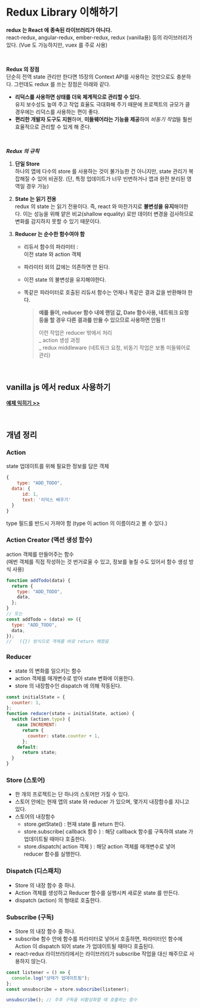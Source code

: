 # Redux Library 이해하기

**redux 는 React 에 종속된 라이브러리가 아니다.**  
react-redux, angular-redux, ember-redux, redux (vanilla용) 등의 라이브러리가 있다. (Vue 도 가능하지만, vuex 를 주로 사용)

<br/>

**Redux 의 장점**  
단순히 전역 state 관리만 한다면 15장의 Context API를 사용하는 것만으로도 충분하다.
그런데도 redux 를 쓰는 장점은 아래와 같다.

- **리덕스를 사용하면 상태를 더욱 체계적으로 관리할 수 있다.**  
  유지 보수성도 높여 주고 작업 효율도 극대화해 주기 때문에 프로젝트의 규모가 클 경우에는 리덕스를 사용하는 편이 좋다.
- **편리한 개발자 도구도 지원**하며, **미들웨어라는 기능을 제공**하여 *비동기 작업*을 훨씬 효율적으로 관리할 수 있게 해 준다.

<br/>

**_Redux 의 규칙_**

1. **단일 Store**  
   하나의 앱에 다수의 store 를 사용하는 것이 불가능한 건 아니지만, state 관리가 복잡해질 수 있어 비권장. (단, 특정 업데이트가 너무 빈번하거나 앱과 완전 분리된 영역일 경우 가능)

2. **State 는 읽기 전용**  
   redux 의 state 는 읽기 전용이다. 즉, react 와 마찬가지로 **불변성을 유지**해야한다. 이는 성능을 위해 얕은 비교(shallow equality) 로만 데이터 변경을 검사하므로 변화를 감지하지 못할 수 있기 때문이다.

3. **Reducer 는 순수한 함수여야 함**

   - 리듀서 함수의 파라미터 :  
     이전 state 와 action 객체

   - 파라미터 외의 값에는 의존하면 안 된다.

   - 이전 state 의 불변성을 유지해야한다.

   - 똑같은 파라미터로 호출된 리듀서 함수는 언제나 똑같은 결과 값을 반환해야 한다.
     > **예를 들어, reducer 함수 내에 랜덤 값, Date 함수사용, 네트워크 요청 등을 할 경우 다른 결과를 만들 수 있으므로 사용하면 안됨 !!**
     >
     > 이런 작업은 reducer 밖에서 처리  
     > _ action 생성 과정  
     > _ redux middleware (네트워크 요청, 비동기 작업은 보통 미들웨어로 관리)

 <br/>

## vanilla js 에서 redux 사용하기

**[예제 익히기 >>](./vanilla-redux)**

 <br/>

## 개념 정리

### Action

state 업데이트를 위해 필요한 정보를 담은 객체

```javascript
{
    type: "ADD_TODO",
  data: {
      id: 1,
      text: '리덕스 배우기'
  }
}
```

type 필드를 반드시 가져야 함 (type 이 action 의 이름이라고 볼 수 있다.)

### Action Creator (액션 생성 함수)

action 객체를 만들어주는 함수  
(매번 객체를 직접 작성하는 것 번거로울 수 있고, 정보를 놓칠 수도 있어서 함수 생성 방식 사용)

```javascript
function addTodo(data) {
  return {
    type: "ADD_TODO",
    data,
  };
}
// 또는
const addTodo = (data) => ({
  type: "ADD_TODO",
  data,
});
//   ({}) 방식으로 객체를 바로 return 해줬음
```

### Reducer

- state 의 변화를 일으키는 함수
- action 객체를 매개변수로 받아 state 변화에 이용한다.
- store 의 내장함수인 dispatch 에 의해 작동된다.

```javascript
const initialState = {
  counter: 1,
};
function reducer(state = initialState, action) {
  switch (action.type) {
    case INCREMENT:
      return {
        counter: state.counter + 1,
      };
    default:
      return state;
  }
}
```

### Store (스토어)

- 한 개의 프로젝트는 단 하나의 스토어만 가질 수 있다.
- 스토어 안에는 현재 앱의 state 와 reducer 가 있으며, 몇가지 내장함수를 지니고 있다.
- 스토어의 내장함수
  - store.getState() : 현재 state 를 return 한다.
  - store.subscribe( callback 함수 ) : 해당 callback 함수를 구독하여 state 가 업데이트될 때마다 호출한다.
  - store.dispatch( action 객체 ) : 해당 action 객체를 매개변수로 넣어 reducer 함수를 실행한다.

### Dispatch (디스패치)

- Store 의 내장 함수 중 하나.
- Action 객체를 생성하고 Reducer 함수를 실행시켜 새로운 state 를 만든다.
- dispatch (action) 의 형태로 호출한다.

### Subscribe (구독)

- Store 의 내장 함수 중 하나.
- subscribe 함수 안에 함수를 파라미터로 넣어서 호출하면, 파라미터인 함수에 Action 이 dispatch 되어 state 가 업데이트될 때마다 호출된다.
- react-redux 라이브러리에서는 라이브러리가 subscribe 작업을 대신 해주므로 사용하지 않는다.

```javascript
const listener = () => {
  console.log("상태가 업데이트됨");
};
const unsubscribe = store.subscribe(listener);

unsubscribe(); // 추후 구독을 비활성화할 때 호출하는 함수
```
